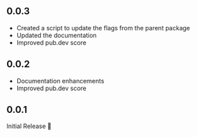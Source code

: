 ## 0.0.3

* Created a script to update the flags from the parent package
* Updated the documentation
* Improved pub.dev score

## 0.0.2

* Documentation enhancements
* Improved pub.dev score
## 0.0.1

Initial Release 🎉
